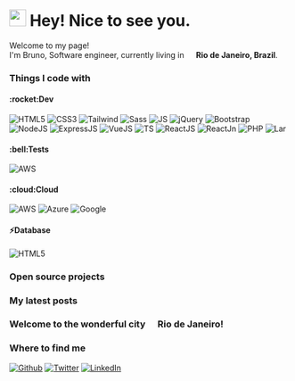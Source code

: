 <h1><img src="https://emojis.slackmojis.com/emojis/images/1531849430/4246/blob-sunglasses.gif?1531849430" width="30"/> Hey! Nice to see you.</h1>

Welcome to my page! </br> I'm Bruno, Software engineer, currently living in <img src="https://user-images.githubusercontent.com/114622658/193428197-6afa5891-87b5-419b-9640-2cc382861685.png" width="14"/><b> Rio de Janeiro, Brazil</b>.

<h3>Things I code with</h3>
<h4>:rocket:Dev</h4>
<p>
<img alt = "HTML5"      src = "https://img.shields.io/badge/HTML5-E34F26?=flat-square&logo=html5&logoColor=white" height="" width=""/>
<img alt = "CSS3"       src = "https://img.shields.io/badge/CSS3-1572B6?=flat-square&logo=css3&logoColor=white" height="" width=""/>
<img alt = "Tailwind"   src = "https://img.shields.io/badge/Tailwind_CSS-38B2AC?=flat-square&logo=tailwind-css&logoColor=white" height="" width=""/>
<img alt = "Sass"       src = "https://img.shields.io/badge/Sass-CC6699?=flat-square&logo=sass&logoColor=white" height="" width=""/>
<img alt = "JS"         src = "https://img.shields.io/badge/JavaScript-F7DF1E?=flat-square&logo=javascript&logoColor=black" height="" width=""/>
<img alt = "jQuery"     src = "https://img.shields.io/badge/jQuery-0769AD?=flat-square&logo=jquery&logoColor=white" height="" width=""/>
<img alt = "Bootstrap"  src = "https://img.shields.io/badge/Bootstrap-563D7C?=flat-square&logo=bootstrap&logoColor=white" height="" width=""/>
<img alt = "NodeJS"     src = "https://img.shields.io/badge/Node.js-43853D?=flat-square&logo=node.js&logoColor=white" height="" width=""/>
<img alt = "ExpressJS"  src = "https://img.shields.io/badge/Express.js-404D59?" height="" width=""/>
<img alt = "VueJS"      src = "https://img.shields.io/badge/Vue.js-35495E?=flat-square&logo=vue.js&logoColor=4FC08D" height="" width=""/>
<img alt = "TS"         src = "https://img.shields.io/badge/TypeScript-007ACC?=flat-square&logo=typescript&logoColor=white" height="" width=""/>
<img alt = "ReactJS"    src = "https://img.shields.io/badge/React-20232A?=flat-square&logo=react&logoColor=61DAFB" height="" width=""/>
<img alt = "ReactJn"    src = "https://img.shields.io/badge/React_Native-20232A?=flat-square&logo=react&logoColor=61DAFB" height="" width=""/>
<img alt = "PHP"        src = "https://img.shields.io/badge/PHP-777BB4?=flat-square&logo=php&logoColor=white" height="" width=""/>
<img alt = "Lar"        src = "https://img.shields.io/badge/Laravel-FF2D20?=flat-square&logo=laravel&logoColor=white" height="" width=""/>
</p>
<h4>:bell:Tests</h4>
<p>
<img alt = "AWS"      src = "https://img.shields.io/badge/Amazon_AWS-FF9900?=flat-square&logo=amazonaws&logoColor=white" height="" width=""/>
</p>
<h4>:cloud:Cloud</h4>
<p>
<img alt = "AWS"      src = "https://img.shields.io/badge/Amazon_AWS-FF9900?=flat-square&logo=amazonaws&logoColor=white" height="" width=""/>
<img alt = "Azure"    src = "https://img.shields.io/badge/microsoft%20azure-0089D6?=flat-square&logo=microsoft-azure&logoColor=white" height="" width=""/>
<img alt = "Google"   src = "https://img.shields.io/badge/Google_Cloud-4285F4?=flat-square&logo=google-cloud&logoColor=white" height="" width=""/>
</p>
<h4>⚡Database</h4>
<p>
<img alt = "HTML5"      src = "https://img.shields.io/badge/HTML5-E34F26?=flat-square&logo=html5&logoColor=white" height="" width=""/>
</p>

<h3>Open source projects</h3>

<h3>My latest posts</h3>

<h3>Welcome to the wonderful city <img src="https://user-images.githubusercontent.com/114622658/193428197-6afa5891-87b5-419b-9640-2cc382861685.png" width="14"/> Rio de Janeiro!</h3>

<h3>Where to find me</h3>
<p>
<a href="https://github.com/thmsgbrt" target="_blank"><img alt="Github" src="https://img.shields.io/badge/GitHub-%2312100E.svg?&=flat-square&logo=Github&logoColor=white" height="" width=""/></a>
<a href="https://twitter.com/brunosslvr" target="_blank"><img alt="Twitter" src="https://img.shields.io/badge/Twitter-1DA1F2?=flat-square&logo=twitter&logoColor=white"  height="" width=""/></a>
<a href="https://www.linkedin.com/in/brunosslvr" target="_blank"><img alt="LinkedIn" src = "https://img.shields.io/badge/LinkedIn-0077B5?=flat-square&logo=linkedin&logoColor=white" height="" width=""/></a>
</p>
